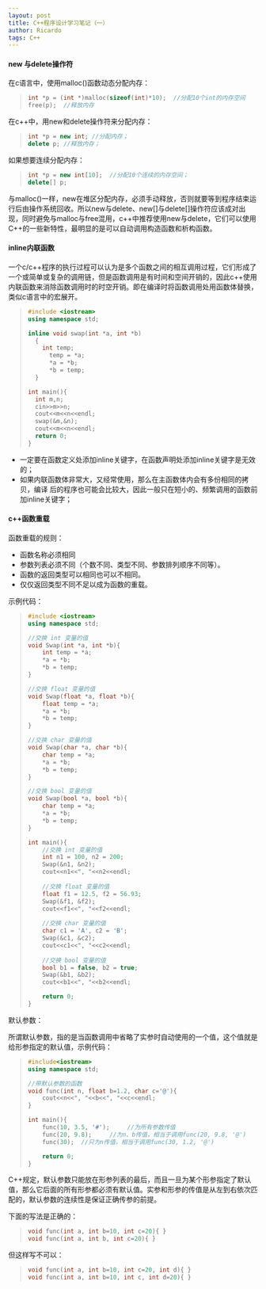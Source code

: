 ```yaml
---
layout: post
title: C++程序设计学习笔记（一）
author: Ricardo
tags: C++
---
```


#### new 与delete操作符

在c语言中，使用malloc()函数动态分配内存：

> ```c++
> int *p = (int *)malloc(sizeof(int)*10);  //分配10个int的内存空间
> free(p);  //释放内存
> ```

在c++中，用new和delete操作符来分配内存：

>```c++
>int *p = new int; //分配内存；
>delete p; //释放内存；
>```

如果想要连续分配内存：

>```c++
>int *p = new int[10];  //分配10个连续的内存空间；
>delete[] p;
>```

与malloc()一样，new在堆区分配内存，必须手动释放，否则就要等到程序结束运行后由操作系统回收。所以new与delete、new[]与delete[]操作符应该成对出现，同时避免与malloc与free混用，c++中推荐使用new与delete，它们可以使用C++的一些新特性，最明显的是可以自动调用构造函数和析构函数。



#### inline内联函数

一个c/c++程序的执行过程可以认为是多个函数之间的相互调用过程，它们形成了一个或简单或复杂的调用链，但是函数调用是有时间和空间开销的，因此c++使用内联函数来消除函数调用时的时空开销。即在编译时将函数调用处用函数体替换，类似c语言中的宏展开。

> ```c++
> #include <iostream>
> using namespace std;
>
> inline void swap(int *a, int *b)
>   {
>     int temp;
>   	temp = *a;
>   	*a = *b;
>   	*b = temp;
>   }
>
> int main(){
>   int m,n;
>   cin>>m>>n;
>   cout<<m<<n<<endl;
>   swap(&m,&n);
>   cout<<m<<n<<endl;
>   return 0;
> }
> ```

- 一定要在函数定义处添加inline关键字，在函数声明处添加inline关键字是无效的；
- 如果内联函数体非常大，又经常使用，那么在主函数体内会有多份相同的拷贝，编译 后的程序也可能会比较大，因此一般只在短小的、频繁调用的函数前加inline关键字；



#### c++函数重载

函数重载的规则：

- 函数名称必须相同
- 参数列表必须不同（个数不同、类型不同、参数排列顺序不同等）。
- 函数的返回类型可以相同也可以不相同。
- 仅仅返回类型不同不足以成为函数的重载。

示例代码：

> ```c++
> #include <iostream>
> using namespace std;
>
> //交换 int 变量的值
> void Swap(int *a, int *b){
>     int temp = *a;
>     *a = *b;
>     *b = temp;
> }
>
> //交换 float 变量的值
> void Swap(float *a, float *b){
>     float temp = *a;
>     *a = *b;
>     *b = temp;
> }
>
> //交换 char 变量的值
> void Swap(char *a, char *b){
>     char temp = *a;
>     *a = *b;
>     *b = temp;
> }
>
> //交换 bool 变量的值
> void Swap(bool *a, bool *b){
>     char temp = *a;
>     *a = *b;
>     *b = temp;
> }
>
> int main(){
>     //交换 int 变量的值
>     int n1 = 100, n2 = 200;
>     Swap(&n1, &n2);
>     cout<<n1<<", "<<n2<<endl;
>    
>     //交换 float 变量的值
>     float f1 = 12.5, f2 = 56.93;
>     Swap(&f1, &f2);
>     cout<<f1<<", "<<f2<<endl;
>    
>     //交换 char 变量的值
>     char c1 = 'A', c2 = 'B';
>     Swap(&c1, &c2);
>     cout<<c1<<", "<<c2<<endl;
>    
>     //交换 bool 变量的值
>     bool b1 = false, b2 = true;
>     Swap(&b1, &b2);
>     cout<<b1<<", "<<b2<<endl;
>
>     return 0;
> }
> ```



默认参数：

所谓默认参数，指的是当函数调用中省略了实参时自动使用的一个值，这个值就是给形参指定的默认值，示例代码：

> ```c++
> #include<iostream>
> using namespace std;
>
> //带默认参数的函数
> void func(int n, float b=1.2, char c='@'){
>     cout<<n<<", "<<b<<", "<<c<<endl;
> }
>
> int main(){
>     func(10, 3.5, '#');     //为所有参数传值
>     func(20, 9.8);	 //为n、b传值，相当于调用func(20, 9.8, '@') 
>     func(30);  //只为n传值，相当于调用func(30, 1.2, '@')
>
>     return 0;
> }
> ```

C++规定，默认参数只能放在形参列表的最后，而且一旦为某个形参指定了默认值，那么它后面的所有形参都必须有默认值。实参和形参的传值是从左到右依次匹配的，默认参数的连续性是保证正确传参的前提。

下面的写法是正确的：

> ```c++
> void func(int a, int b=10, int c=20){ }
> void func(int a, int b, int c=20){ }
> ```

但这样写不可以：

> ```c++
> void func(int a, int b=10, int c=20, int d){ }
> void func(int a, int b=10, int c, int d=20){ }
> ```



